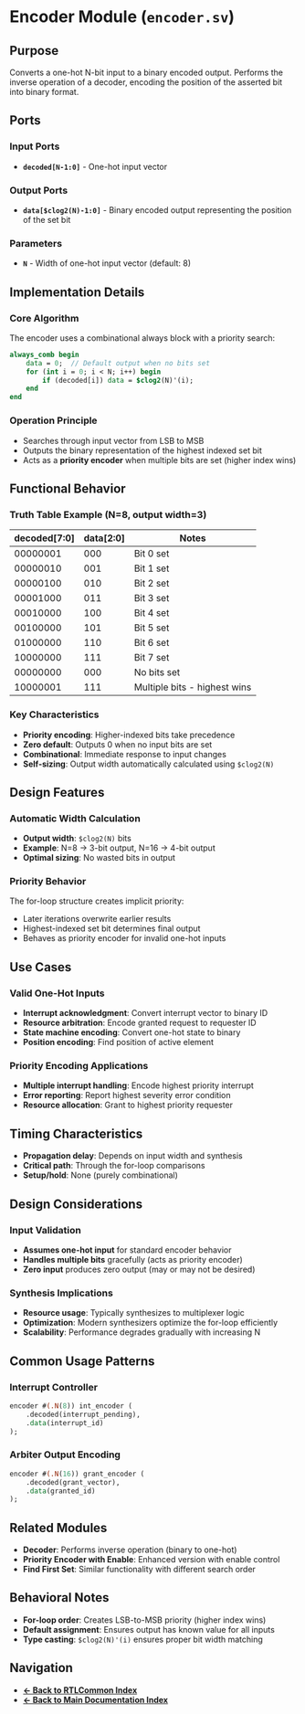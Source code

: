 # Encoder Module (`encoder.sv`)

## Purpose
Converts a one-hot N-bit input to a binary encoded output. Performs the inverse operation of a decoder, encoding the position of the asserted bit into binary format.

## Ports

### Input Ports
- **`decoded[N-1:0]`** - One-hot input vector

### Output Ports
- **`data[$clog2(N)-1:0]`** - Binary encoded output representing the position of the set bit

### Parameters
- **`N`** - Width of one-hot input vector (default: 8)

## Implementation Details

### Core Algorithm
The encoder uses a combinational always block with a priority search:

```systemverilog
always_comb begin
    data = 0;  // Default output when no bits set
    for (int i = 0; i < N; i++) begin
        if (decoded[i]) data = $clog2(N)'(i);
    end
end
```

### Operation Principle
- Searches through input vector from LSB to MSB
- Outputs the binary representation of the highest indexed set bit
- Acts as a **priority encoder** when multiple bits are set (higher index wins)

## Functional Behavior

### Truth Table Example (N=8, output width=3)
| decoded[7:0] | data[2:0] | Notes |
|--------------|-----------|-------|
| 00000001     | 000       | Bit 0 set |
| 00000010     | 001       | Bit 1 set |
| 00000100     | 010       | Bit 2 set |
| 00001000     | 011       | Bit 3 set |
| 00010000     | 100       | Bit 4 set |
| 00100000     | 101       | Bit 5 set |
| 01000000     | 110       | Bit 6 set |
| 10000000     | 111       | Bit 7 set |
| 00000000     | 000       | No bits set |
| 10000001     | 111       | Multiple bits - highest wins |

### Key Characteristics
- **Priority encoding**: Higher-indexed bits take precedence
- **Zero default**: Outputs 0 when no input bits are set
- **Combinational**: Immediate response to input changes
- **Self-sizing**: Output width automatically calculated using `$clog2(N)`

## Design Features

### Automatic Width Calculation
- **Output width**: `$clog2(N)` bits
- **Example**: N=8 → 3-bit output, N=16 → 4-bit output
- **Optimal sizing**: No wasted bits in output

### Priority Behavior
The for-loop structure creates implicit priority:
- Later iterations overwrite earlier results
- Highest-indexed set bit determines final output
- Behaves as priority encoder for invalid one-hot inputs

## Use Cases

### Valid One-Hot Inputs
- **Interrupt acknowledgment**: Convert interrupt vector to binary ID
- **Resource arbitration**: Encode granted request to requester ID  
- **State machine encoding**: Convert one-hot state to binary
- **Position encoding**: Find position of active element

### Priority Encoding Applications
- **Multiple interrupt handling**: Encode highest priority interrupt
- **Error reporting**: Report highest severity error condition
- **Resource allocation**: Grant to highest priority requester

## Timing Characteristics
- **Propagation delay**: Depends on input width and synthesis
- **Critical path**: Through the for-loop comparisons
- **Setup/hold**: None (purely combinational)

## Design Considerations

### Input Validation
- **Assumes one-hot input** for standard encoder behavior
- **Handles multiple bits** gracefully (acts as priority encoder)
- **Zero input** produces zero output (may or may not be desired)

### Synthesis Implications
- **Resource usage**: Typically synthesizes to multiplexer logic
- **Optimization**: Modern synthesizers optimize the for-loop efficiently
- **Scalability**: Performance degrades gradually with increasing N

## Common Usage Patterns

### Interrupt Controller
```systemverilog
encoder #(.N(8)) int_encoder (
    .decoded(interrupt_pending),
    .data(interrupt_id)
);
```

### Arbiter Output Encoding
```systemverilog
encoder #(.N(16)) grant_encoder (
    .decoded(grant_vector),
    .data(granted_id)
);
```

## Related Modules
- **Decoder**: Performs inverse operation (binary to one-hot)
- **Priority Encoder with Enable**: Enhanced version with enable control
- **Find First Set**: Similar functionality with different search order

## Behavioral Notes
- **For-loop order**: Creates LSB-to-MSB priority (higher index wins)
- **Default assignment**: Ensures output has known value for all inputs
- **Type casting**: `$clog2(N)'(i)` ensures proper bit width matching

## Navigation

- **[← Back to RTLCommon Index](index.md)**
- **[← Back to Main Documentation Index](../../index.md)**
